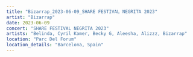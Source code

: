 ```yaml
---
title: "Bizarrap_2023-06-09_SHARE FESTIVAL NEGRITA 2023"
artist: "Bizarrap"
date: 2023-06-09
concert: "SHARE FESTIVAL NEGRITA 2023"
artists: "Belinda, Cyril Kamer, Becky G, Aleesha, Alizzz, Bizarrap"
location: "Parc Del Forum"
location_details: "Barcelona, Spain"
---
```

